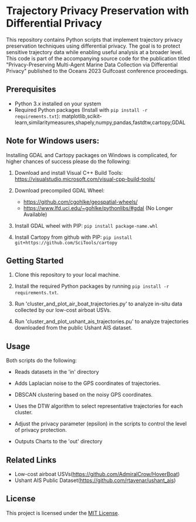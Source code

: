 # Trajectory Privacy Preservation with Differential Privacy

This repository contains Python scripts that implement trajectory privacy preservation techniques using differential privacy. The goal is to protect sensitive trajectory data while enabling useful analysis at a broader level.
This code is part of the accompanying source code for the publication titled "Privacy-Preserving Multi-Agent Marine Data Collection via Differential Privacy" published to the Oceans 2023 Gulfcoast conference proceedings.

## Prerequisites

- Python 3.x installed on your system
- Required Python packages (Install with `pip install -r requirements.txt`): matplotlib,scikit-learn,similaritymeasures,shapely,numpy,pandas,fastdtw,cartopy,GDAL

## Note for Windows users:
Installing GDAL and Cartopy packages on Windows is complicated, for higher chances of success please do the following:

1. Download and install Visual C++ Build Tools: https://visualstudio.microsoft.com/visual-cpp-build-tools/
   
3. Download precompiled GDAL Wheel:
   - https://github.com/cgohlke/geospatial-wheels/
   - https://www.lfd.uci.edu/~gohlke/pythonlibs/#gdal (No Longer Available)
   
5. Install GDAL wheel with PIP: `pip install package-name.whl`
   
7. Install Cartopy from github with PIP: `pip install git+https://github.com/SciTools/cartopy`


## Getting Started

1. Clone this repository to your local machine.

2. Install the required Python packages by running `pip install -r requirements.txt`.

3. Run 'cluster_and_plot_air_boat_trajectories.py' to analyze in-situ data collected by our low-cost airboat USVs.

4. Run 'cluster_and_plot_ushant_ais_trajectories.pu' to analyze trajectories downloaded from the public Ushant AIS dataset.

## Usage

Both scripts do the following:

- Reads datasets in the 'in' directory

- Adds Laplacian noise to the GPS coordinates of trajectories.

- DBSCAN clustering based on the noisy GPS coordinates.

- Uses the DTW algorithm to select representative trajectories for each cluster.

- Adjust the privacy parameter (epsilon) in the scripts to control the level of privacy protection.

- Outputs Charts to the 'out' directory
  
## Related Links
- Low-cost airboat USVs(https://github.com/AdmiralCrow/HoverBoat)
- Ushant AIS Public Dataset(https://github.com/rtavenar/ushant_ais)

## License

This project is licensed under the [MIT License](LICENSE).
